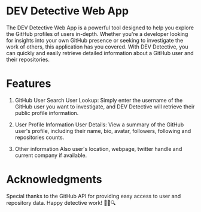# DEV Detective Web App
The DEV Detective Web App is a powerful tool designed to help you explore the GitHub profiles of users in-depth. Whether you're a developer looking for insights into your own GitHub presence or seeking to investigate the work of others, this application has you covered. With DEV Detective, you can quickly and easily retrieve detailed information about a GitHub user and their repositories.

# Features
1. GitHub User Search
User Lookup: Simply enter the username of the GitHub user you want to investigate, and DEV Detective will retrieve their public profile information.

2. User Profile Information
User Details: View a summary of the GitHub user's profile, including their name, bio, avatar, followers, following and repositories counts.

3. Other information
Also user's location, webpage, twitter handle and current company if available.

# Acknowledgments
Special thanks to the GitHub API for providing easy access to user and repository data.
Happy detective work! 🕵️‍♂️🔍


